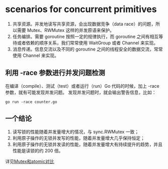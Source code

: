 # scenarios for concurrent primitives
1. 共享资源。并发地读写共享资源，会出现数据竞争（data race）的问题，所以需要 Mutex、RWMutex 这样的并发原语来保护。
2. 任务编排。需要 goroutine 按照一定的规律执行，而 goroutine 之间有相互等待或者依赖的顺序关系，我们常常使用 WaitGroup 或者 Channel 来实现。
3. 消息传递。信息交流以及不同的 goroutine 之间的线程安全的数据交流，常常使用 Channel 来实现。

## 利用 -race 参数进行并发问题检测
在编译（compile）、测试（test）或者运行（run）Go 代码的时候，加上 -race 参数，就有可能发现并发问题。
发现并发问题时，就会输出警告信息，比如：
```
go run -race counter.go
```

## 一个结论
1. 读写锁的性能随着并发量增大的情况，与 sync.RWMutex 一致；
2. 利用原子操作的无锁并发写的性能，随着并发量增大几乎保持恒定；
3. 利用原子操作的无锁并发读的性能，随着并发量增大有持续提升的趋势，并且性能是读锁的约 200 倍。

详见[Mutex和atomic对比](./atomic_test.go) 